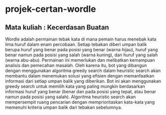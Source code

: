 # projek-certan-wordle
Mata kuliah : Kecerdasan Buatan
-------------------------------------------------
Wordle adalah permainan tebak kata di mana pemain harus menebak kata lima huruf dalam enam percobaan. Setiap tebakan diberi umpan balik berupa huruf yang benar pada posisi yang benar (warna hijau), huruf yang benar namun pada posisi yang salah (warna kuning), dan huruf yang salah (warna abu-abu). Permainan ini memerlukan  dan melibatkan kemampuan analisis dan pemecahan masalah. Oleh karena itu, bot yang dibangun dengan menggunakan algoritma greedy search dalam heuristic search akan membantu dalam menemukan solusi yang efisien dengan memanfaatkan informasi dari  setiap umpan balik yang diberikan. Bot ini akan menggunakan greedy search untuk memilih kata yang paling mungkin berdasarkan informasi huruf yang benar (benar dan pada posisi yang tepat, atau benar namun pada posisi yang salah). Algoritma heuristic search akan mempersempit ruang pencarian dengan memprioritaskan kata-kata yang memenuhi kriteria umpan balik dari tebakan sebelumnya.  
